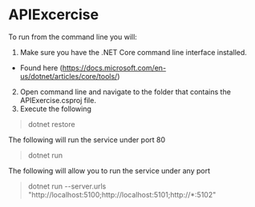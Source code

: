 # APIExcercise

To run from the command line you will:  
 1. Make sure you have the .NET Core command line interface installed.
  - Found here (https://docs.microsoft.com/en-us/dotnet/articles/core/tools/)
 2. Open command line and navigate to the folder that contains the APIExercise.csproj file.
 3. Execute the following 

> dotnet restore

The following will run the service under port 80
> dotnet run

The following will allow you to run the service under any port
> dotnet run --server.urls "http://localhost:5100;http://localhost:5101;http://*:5102"
